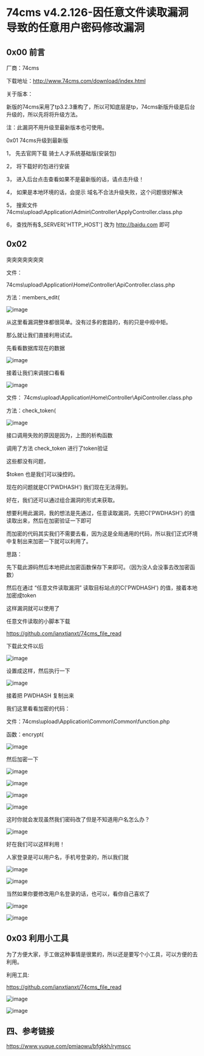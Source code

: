 # 74cms v4.2.126-因任意文件读取漏洞导致的任意用户密码修改漏洞

## 0x00 前言
厂商：74cms

下载地址：http://www.74cms.com/download/index.html

关于版本：

新版的74cms采用了tp3.2.3重构了，所以可知底层是tp，74cms新版升级是后台升级的，所以先将将升级方法。

注：此漏洞不用升级至最新版本也可使用。

0x01 74cms升级到最新版

1， 先去官网下载 骑士人才系统基础版(安装包)

2， 将下载好的包进行安装

3， 进入后台点击查看如果不是最新版的话，请点击升级！

4， 如果是本地环境的话，会提示 域名不合法升级失败，这个问题很好解决

5， 搜索文件74cms\upload\Application\Admin\Controller\ApplyController.class.php

6， 查找所有$_SERVER['HTTP_HOST'] 改为 http://baidu.com 即可

## 0x02
突突突突突突突

文件：

74cms\upload\Application\Home\Controller\ApiController.class.php

方法：members_edit(

![image](images/img22.png)

从这里看漏洞整体都很简单。没有过多的套路的，有的只是中规中矩。

那么就让我们直接利用试试。

先看看数据库现在的数据

![image](images/img23.png)

接着让我们来调接口看看

![image](images/img24.png)

文件： 74cms\upload\Application\Home\Controller\ApiController.class.php

方法：check_token(

![image](images/img25.png)

接口调用失败的原因是因为，上图的析构函数

调用了方法 check_token 进行了token验证

这些都没有问题，

$token 也是我们可以操控的。

现在的问题就是C('PWDHASH') 我们现在无法得到。

好在，我们还可以通过组合漏洞的形式来获取。

想要利用此漏洞，我的想法是先通过，任意读取漏洞，先把C('PWDHASH') 的值读取出来，然后在加密验证一下即可

而加密的代码其实我们不需要去看，因为这是全局通用的代码，所以我们正式环境中复制出来加密一下就可以利用了。

思路：

先下载此源码然后本地把此加密函数保存下来即可。（因为没人会没事去改加密函数）

然后在通过 “任意文件读取漏洞” 读取目标站点的C('PWDHASH') 的值，接着本地加密成token

这样漏洞就可以使用了

任意文件读取的小脚本下载

https://github.com/ianxtianxt/74cms_file_read

下载此文件以后

![image](images/img26.png)

设置成这样，然后执行一下

![image](images/img27.png)

接着把 PWDHASH 复制出来

我们这里看看加密的代码：

文件：74cms\upload\Application\Common\Common\function.php

函数：encrypt(

![image](images/img28.png)

然后加密一下

![image](images/img29.png)

![image](images/img30.png)

![image](images/img31.png)

![image](images/img32.png)

这时你就会发现虽然我们密码改了但是不知道用户名怎么办？

![image](images/img33.png)

好在我们可以这样利用！

人家登录是可以用户名，手机号登录的，所以我们就

![image](images/img34.png)

![image](images/img35.png)

当然如果你要修改用户名登录的话，也可以，看你自己喜欢了

![image](images/img36.png)

![image](images/img37.png)

## 0x03 利用小工具
为了方便大家，手工做这种事情是很累的，所以还是要写个小工具，可以方便的去利用。

利用工具:

https://github.com/ianxtianxt/74cms_file_read

![image](images/img38.png)

![image](images/img39.png)

## 四、参考链接
https://www.yuque.com/pmiaowu/bfgkkh/rymscc
